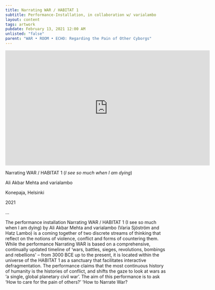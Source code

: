 ```yaml
---
title: Narrating WAR / HABITAT 1
subtitle: Performance-Installation, in collaboration w/ varialambo
layout: content
tags: artwork
pubdate: February 13, 2021 12:00 AM
unlisted: "false"
parent: "WAR • ROOM • ECHO: Regarding the Pain of Other Cyborgs"
---
```

<iframe title="vimeo-player" src="https://player.vimeo.com/video/527000966" width="640" height="360" frameborder="0" allowfullscreen></iframe>

Narrating WAR / HABITAT 1 (*I see so much when I am dying*)

Ali Akbar Mehta and varialambo

Konepaja, Helsinki

2021

...

The performance installation Narrating WAR / HABITAT 1 (I see so much when I am dying) by Ali Akbar Mehta and varialambo (Varia Sjöström and Hatz Lambo) is a coming together of two discrete streams of thinking that reflect on the notions of violence, conflict and forms of countering them. While the performance Narrating WAR is based on a comprehensive, continually updated timeline of ‘wars, battles, sieges, revolutions, bombings and rebellions' – from 3000 BCE up to the present, it is located within the universe of the HABITAT 1 as a sanctuary that facilitates interactive defragmentation. The performance claims that the most continuous history of humanity is the histories of conflict, and shifts the gaze to look at wars as ‘a single, global planetary civil war’. The aim of this performance is to ask ‘How to care for the pain of others?’ ‘How to Narrate War?